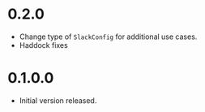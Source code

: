 # 0.2.0

* Change type of `SlackConfig` for additional use cases.
* Haddock fixes

# 0.1.0.0

* Initial version released.
